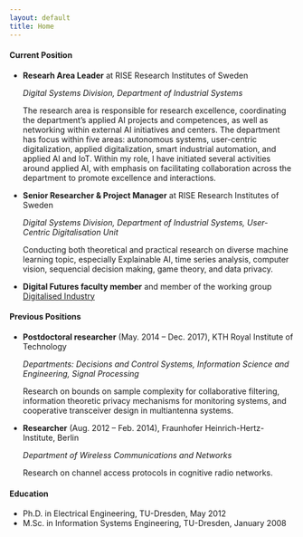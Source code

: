 ```yaml
---
layout: default
title: Home
---
```


#### Current Position

* **Researh Area Leader** at RISE Research Institutes of Sweden

	*Digital Systems Division, Department of Industrial Systems*
	
	The research area is responsible for research excellence, coordinating the department’s applied AI projects and competences, as well as networking within external AI initiatives and centers. The department has focus within five areas: autonomous systems, user-centric digitalization, applied digitalization, smart industrial automation, and applied AI and IoT. Within my role, I have initiated several activities around applied AI, with emphasis on facilitating collaboration across the department to promote excellence and interactions.
	
* **Senior Researcher & Project Manager** at RISE Research Institutes of Sweden

	 *Digital Systems Division, Department of Industrial Systems, User-Centric Digitalisation Unit*
	
	Conducting both theoretical and practical research on diverse machine learning topic, especially Explainable AI, time series analysis, computer vision, sequencial decision making, game theory, and data privacy.

* **Digital Futures faculty member** and member of the working group [Digitalised Industry](https://www.digitalfutures.kth.se/about/governance/working-groups/digitalized-industry/)


#### Previous Positions

* **Postdoctoral researcher** (May. 2014 – Dec. 2017), KTH Royal Institute of Technology

	*Departments: Decisions and Control Systems, Information Science and Engineering, Signal Processing*
	
	Research on bounds on sample complexity for collaborative filtering, information theoretic privacy mechanisms for monitoring systems, and cooperative transceiver design in multiantenna systems. 
	
* **Researcher** (Aug. 2012 – Feb. 2014), Fraunhofer Heinrich-Hertz-Institute, Berlin

	*Department of Wireless Communications and Networks*

	Research on channel access protocols in cognitive radio networks.

#### Education
* Ph.D. in Electrical Engineering, TU-Dresden, May 2012
* M.Sc. in Information Systems Engineering, TU-Dresden, January 2008
